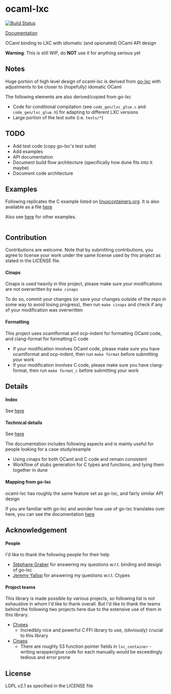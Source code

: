 # ocaml-lxc

[![Build Status](https://travis-ci.org/darrenldl/ocaml-lxc.svg?branch=master)](https://travis-ci.org/darrenldl/ocaml-lxc)

[Documentation](https://darrenldl.github.io/ocaml-lxc/)

OCaml binding to LXC with idiomatic (and opionated) OCaml API design

**Warning**: This is still WIP, do **NOT** use it for anything serious yet

## Notes
Huge portion of high level design of ocaml-lxc is derived from [go-lxc](https://github.com/lxc/go-lxc)
with adjustments to be closer to (hopefully) idomatic OCaml

The following elements are also derived/copied from go-lxc
- Code for conditional compilation (see `code_gen/lxc_glue.c` and `code_gen/lxc_glue.h`) for adapting to different LXC versions
- Large portion of the test suite (i.e. `tests/*`)

## TODO
- Add test code (copy go-lxc's test suite)
- Add examples
- API documentation
- Document build flow architecture (specifically how dune fits into it maybe)
- Document code architecture

## Examples
Following replicates the C example listed on
[linuxcontainers.org](https://linuxcontainers.org/lxc/documentation/). It is also available as a file [here](examples/main_demo.ml)

Also see [here](examples/) for other examples.

```ocaml
```

## Contribution
Contributions are welcome. Note that by submitting contributions, you agree to license your work under the same license used by this project as stated in the LICENSE file.

#### Cinaps
Cinaps is used heavily in this project, please make sure your modifications are not overwritten by `make cinaps`

To do so, commit your changes (or save your changes outside of the repo in some way to avoid losing progress),
then run `make cinaps` and check if any of your modification was overwritten

#### Formatting
This project uses ocamlformat and ocp-indent for formatting OCaml code, and clang-format for formatting C code
- If your modification involves OCaml code, please make sure you have ocamlformat and ocp-indent, then run `make format` before submitting your work
- If your modification involves C code, please make sure you have clang-format, then run `make format_c` before submitting your work

## Details
#### Index
See [here](doc/INDEX.md)

#### Technical details
See [here](doc/TECH.md)

The documentation includes following aspects and is mainly useful for people looking for a case study/example
- Using cinaps for both OCaml and C code and remain consistent
- Workflow of stubs generation for C types and functions, and tying them together in dune

#### Mapping from go-lxc
ocaml-lxc has roughly the same feature set as go-lxc, and fairly similar API design

If you are familiar with go-lxc and wonder how use of go-lxc translates over here,
you can see the documentation [here](doc/GO_LXC_COMPARISON.md)

## Acknowledgement

#### People
I'd like to thank the following people for their help
- [Stéphane Graber](https://github.com/stgraber) for answering my questions w.r.t. binding and design of go-lxc
- [Jeremy Yallop](https://github.com/yallop) for answering my questions w.r.t. Ctypes

#### Project teams
This library is made possible by various projects,
so following list is not exhaustive in whom I'd like to thank overall.
But I'd like to thank the teams behind the following two projects here due to the extensive use of them in this library.

- [Ctypes](https://github.com/ocamllabs/ocaml-ctypes)
    - Incredibly nice and powerful C FFI library to use, (obviously) crucial to this library
- [Cinaps](https://github.com/janestreet/cinaps)
    - There are roughly 53 function pointer fields in `lxc_container` - writing wrapper/glue code for each manually would be exceedingly tedious and error prone

## License
LGPL v2.1 as specified in the LICENSE file
